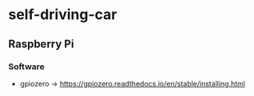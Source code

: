 # self-driving-car

## Raspberry Pi
### Software
* gpiozero -> https://gpiozero.readthedocs.io/en/stable/installing.html
